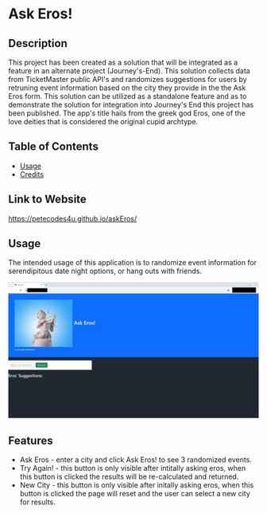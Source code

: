 # Ask Eros!

## Description

This project has been created as a solution that will be integrated as a feature in an alternate project (Journey's-End). This solution collects data from TicketMaster public API's and randomizes suggestions for users by retruning event information based on the city they provide in the the Ask Eros form. This solution can be utilized as a standalone feature and as to demonstrate the solution for integration into Journey's End this project has been published. The app's title hails from the greek god Eros, one of the love deities that is considered the original cupid archtype. 

## Table of Contents

- [Usage](#usage)
- [Credits](#credits)

## Link to Website
https://petecodes4u.github.io/askEros/

## Usage

The intended usage of this application is to randomize event information for serendipitous date night options, or hang outs with friends.

![](./assets/images/askEros-ScreenShot.png)

## Features

- Ask Eros - enter a city and click Ask Eros! to see 3 randomized events.
- Try Again! - this button is only visible after intitally asking eros, when this button is clicked the results will be re-calculated and returned.
- New City - this button is only visible after initally asking eros, when this button is clicked the page will reset and the user can select a new city for results.


